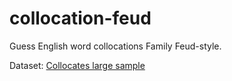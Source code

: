 # collocation-feud
Guess English word collocations Family Feud-style.

Dataset: [Collocates large sample](https://www.collocates.info/samples.asp)
